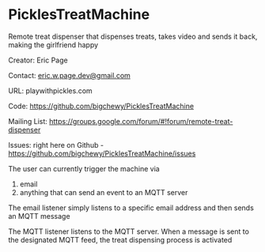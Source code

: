 # PicklesTreatMachine
Remote treat dispenser that dispenses treats, takes video and sends it back, making the girlfriend happy


Creator: Eric Page

Contact: eric.w.page.dev@gmail.com

URL: playwithpickles.com

Code: https://github.com/bigchewy/PicklesTreatMachine

Mailing List: https://groups.google.com/forum/#!forum/remote-treat-dispenser

Issues: right here on Github - https://github.com/bigchewy/PicklesTreatMachine/issues

The user can currently trigger the machine via
1) email
2) anything that can send an event to an MQTT server

The email listener simply listens to a specific email address and then sends an MQTT message

The MQTT listener listens to the MQTT server. When a message is sent to the designated MQTT feed, the treat dispensing process is activated

